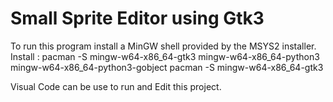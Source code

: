 # Small Sprite Editor using Gtk3

To run this program install a MinGW shell provided by the MSYS2 installer.
Install :
    pacman -S mingw-w64-x86_64-gtk3 mingw-w64-x86_64-python3 mingw-w64-x86_64-python3-gobject
    pacman -S mingw-w64-x86_64-gtk3

Visual Code can be use to run and Edit this project.